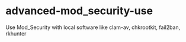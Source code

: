 # advanced-mod_security-use
Use Mod_Security with local software like clam-av, chkrootkit, fail2ban, rkhunter
